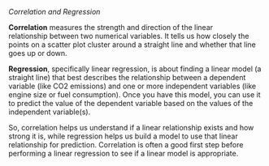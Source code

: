 *Correlation and Regression*

**Correlation** measures the strength and direction of the linear relationship between two numerical variables. It tells us how closely the points on a scatter plot cluster around a straight line and whether that line goes up or down.

**Regression**, specifically linear regression, is about finding a linear model (a straight line) that best describes the relationship between a dependent variable (like CO2 emissions) and one or more independent variables (like engine size or fuel consumption). Once you have this model, you can use it to predict the value of the dependent variable based on the values of the independent variable(s).

So, correlation helps us understand if a linear relationship exists and how strong it is, while regression helps us build a model to use that linear relationship for prediction. Correlation is often a good first step before performing a linear regression to see if a linear model is appropriate.
